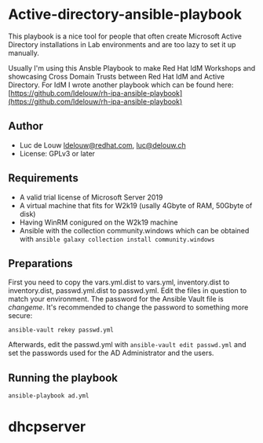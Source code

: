 # Active-directory-ansible-playbook

This playbook is a nice tool for people that often create Microsoft Active Directory installations in 
Lab environments and are too lazy to set it up manually.

Usually I'm using this Ansble Playbook to make Red Hat IdM Workshops and showcasing Cross Domain Trusts between Red Hat IdM and Active Directory. For IdM I wrote another playbook which can be found here: [https://github.com/ldelouw/rh-ipa-ansible-playbook](https://github.com/ldelouw/rh-ipa-ansible-playbook)

## Author
- Luc de Louw <ldelouw@redhat.com>, <luc@delouw.ch>
- License: GPLv3 or later

## Requirements
- A valid trial license of Microsoft Server 2019
- A virtual machine that fits for W2k19 (usally 4Gbyte of RAM, 50Gbyte of disk)
- Having WinRM conigured on the W2k19 machine
- Ansible with the collection community.windows which can be obtained with ```ansible galaxy collection install community.windows```

## Preparations

First you need to copy the vars.yml.dist to vars.yml, inventory.dist to inventory.dist, passwd.yml.dist to passwd.yml. Edit the files in question to match your environment. The password for the Ansible Vault file is *changeme*. It's recommended to change the password to something more secure:

```ansible-vault rekey passwd.yml```

Afterwards, edit the passwd.yml with ```ansible-vault edit passwd.yml``` and set the passwords used for the AD Administrator and the users. 

## Running the playbook
```ansible-playbook ad.yml```


# dhcpserver
